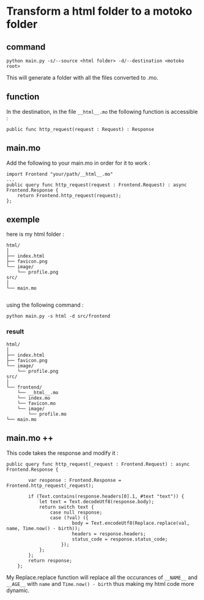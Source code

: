 # Transform a html folder to a motoko folder
## command
`python main.py -s/--source <html folder> -d/--destination <motoko root>`

This will generate a folder with all the files converted to .mo.
## function
In the destination, in the file `__html__.mo` the following function is accessible :
``` mo
public func http_request(request : Request) : Response
```
## main.mo
Add the following to your main.mo in order for it to work :
``` mo
import Frontend "your/path/__html__.mo"
...
public query func http_request(request : Frontend.Request) : async Frontend.Response {
    return Frontend.http_request(request);
};
```
## exemple

here is my html folder :
```
html/
│
├── index.html
├── favicon.png
└── image/
    └── profile.png
src/
│
└── main.mo
    
```
using the following command :

`python main.py -s html -d src/frontend`

### result

```
html/
│
├── index.html
├── favicon.png
└── image/
    └── profile.png
src/
│
└── frontend/
    └── __html__.mo
    └── index.mo
    └── favicon.mo
    └── image/
        └── profile.mo
└── main.mo

```

## main.mo ++
This code takes the response and modify it :
``` mo
public query func http_request(_request : Frontend.Request) : async Frontend.Response {

        var response : Frontend.Response = Frontend.http_request(_request);

        if (Text.contains(response.headers[0].1, #text "text")) {
            let text = Text.decodeUtf8(response.body);
            return switch text {
                case null response;
                case (?val) ({
                        body = Text.encodeUtf8(Replace.replace(val, name, Time.now() - birth));
                        headers = response.headers;
                        status_code = response.status_code;
                    });
            };
        };
        return response;
    };
```
My Replace.replace function will replace all the occurances of `__NAME__` and `__AGE__` with `name` and `Time.now() - birth` thus making my html code more dynamic.
